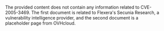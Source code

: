 The provided content does not contain any information related to CVE-2005-3469. The first document is related to Flexera's Secunia Research, a vulnerability intelligence provider, and the second document is a placeholder page from OVHcloud.